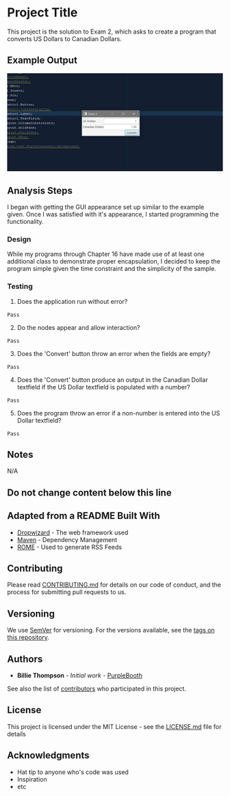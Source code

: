 # Project Title

This project is the solution to Exam 2, which asks to create a program that converts US Dollars to Canadian Dollars.

## Example Output

![Sample Output](README.JPG)

## Analysis Steps

I began with getting the GUI appearance set up similar to the example given. Once I was satisfied with it's appearance, I started programming the functionality.

### Design

While my programs through Chapter 16 have made use of at least one additional class to demonstrate proper encapsulation, I decided to keep the program simple given the time constraint and the simplicity of the sample.


### Testing

1. Does the application run without error?

```
Pass
```

2. Do the nodes appear and allow interaction?

```
Pass
```

3. Does the 'Convert' button throw an error when the fields are empty?

```
Pass
```

4. Does the 'Convert' button produce an output in the Canadian Dollar textfield if the US Dollar textfield is populated with a number?

```
Pass
```

5. Does the program throw an error if a non-number is entered into the US Dollar textfield?

```
Pass
```

## Notes

N/A

## Do not change content below this line
## Adapted from a README Built With

* [Dropwizard](http://www.dropwizard.io/1.0.2/docs/) - The web framework used
* [Maven](https://maven.apache.org/) - Dependency Management
* [ROME](https://rometools.github.io/rome/) - Used to generate RSS Feeds

## Contributing

Please read [CONTRIBUTING.md](https://gist.github.com/PurpleBooth/b24679402957c63ec426) for details on our code of conduct, and the process for submitting pull requests to us.

## Versioning

We use [SemVer](http://semver.org/) for versioning. For the versions available, see the [tags on this repository](https://github.com/your/project/tags). 

## Authors

* **Billie Thompson** - *Initial work* - [PurpleBooth](https://github.com/PurpleBooth)

See also the list of [contributors](https://github.com/your/project/contributors) who participated in this project.

## License

This project is licensed under the MIT License - see the [LICENSE.md](LICENSE.md) file for details

## Acknowledgments

* Hat tip to anyone who's code was used
* Inspiration
* etc
